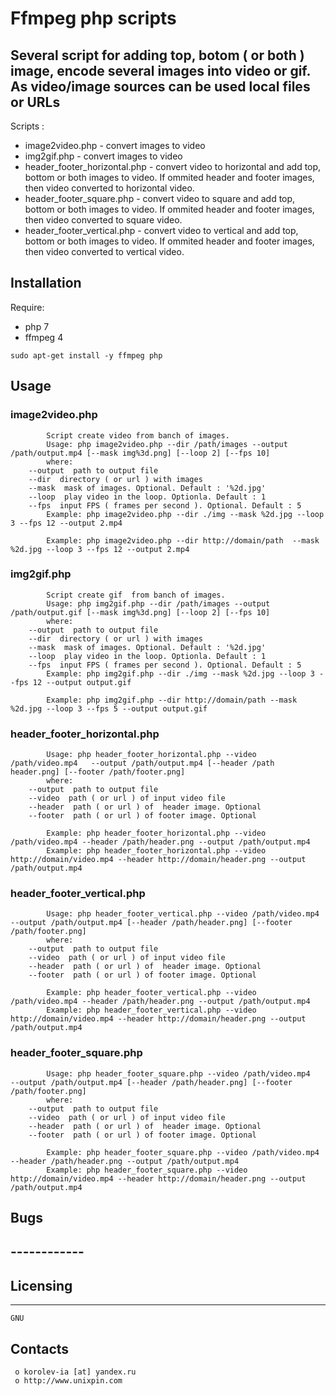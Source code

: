 # Ffmpeg php scripts 

## Several script for adding top, botom ( or both ) image, encode several images into video or gif. As video/image sources can be used local files or URLs

Scripts :
  + image2video.php - convert images to video
  + img2gif.php - convert images to video 
  + header_footer_horizontal.php - convert video to horizontal and add top, bottom or both images to video. If ommited header and footer images, then video converted to horizontal video.
  + header_footer_square.php - convert video to square and add top, bottom or both images to video. If ommited header and footer images, then video converted to square video.
  + header_footer_vertical.php - convert video to vertical and add top, bottom or both images to video. If ommited header and footer images, then video converted to vertical video.


## Installation
 Require:
  + php 7
  + ffmpeg 4

```
sudo apt-get install -y ffmpeg php
```  

## Usage

### image2video.php
```
        Script create video from banch of images.
        Usage: php image2video.php --dir /path/images --output /path/output.mp4 [--mask img%3d.png] [--loop 2] [--fps 10]
        where:
    --output  path to output file
    --dir  directory ( or url ) with images
    --mask  mask of images. Optional. Default : '%2d.jpg'
    --loop  play video in the loop. Optionla. Default : 1
    --fps  input FPS ( frames per second ). Optional. Default : 5
        Example: php image2video.php --dir ./img --mask %2d.jpg --loop 3 --fps 12 --output 2.mp4

        Example: php image2video.php --dir http://domain/path  --mask %2d.jpg --loop 3 --fps 12 --output 2.mp4
```

### img2gif.php
```
        Script create gif  from banch of images.
        Usage: php img2gif.php --dir /path/images --output /path/output.gif [--mask img%3d.png] [--loop 2] [--fps 10]
        where:
    --output  path to output file
    --dir  directory ( or url ) with images
    --mask  mask of images. Optional. Default : '%2d.jpg'
    --loop  play video in the loop. Optionla. Default : 1
    --fps  input FPS ( frames per second ). Optional. Default : 5
        Example: php img2gif.php --dir ./img --mask %2d.jpg --loop 3 --fps 12 --output output.gif

        Example: php img2gif.php --dir http://domain/path --mask %2d.jpg --loop 3 --fps 5 --output output.gif
```


### header_footer_horizontal.php
```
        Usage: php header_footer_horizontal.php --video /path/video.mp4   --output /path/output.mp4 [--header /path header.png] [--footer /path/footer.png]
        where:
    --output  path to output file
    --video  path ( or url ) of input video file
    --header  path ( or url ) of  header image. Optional
    --footer  path ( or url ) of footer image. Optional

        Example: php header_footer_horizontal.php --video /path/video.mp4 --header /path/header.png --output /path/output.mp4
        Example: php header_footer_horizontal.php --video http://domain/video.mp4 --header http://domain/header.png --output /path/output.mp4
```



### header_footer_vertical.php
```
        Usage: php header_footer_vertical.php --video /path/video.mp4   --output /path/output.mp4 [--header /path/header.png] [--footer /path/footer.png]
        where:
    --output  path to output file
    --video  path ( or url ) of input video file
    --header  path ( or url ) of  header image. Optional
    --footer  path ( or url ) of footer image. Optional

        Example: php header_footer_vertical.php --video /path/video.mp4 --header /path/header.png --output /path/output.mp4
        Example: php header_footer_vertical.php --video http://domain/video.mp4 --header http://domain/header.png --output /path/output.mp4
```



### header_footer_square.php
```
        Usage: php header_footer_square.php --video /path/video.mp4   --output /path/output.mp4 [--header /path/header.png] [--footer /path/footer.png]
        where:
    --output  path to output file
    --video  path ( or url ) of input video file
    --header  path ( or url ) of  header image. Optional
    --footer  path ( or url ) of footer image. Optional

        Example: php header_footer_square.php --video /path/video.mp4 --header /path/header.png --output /path/output.mp4
        Example: php header_footer_square.php --video http://domain/video.mp4 --header http://domain/header.png --output /path/output.mp4
```


##  Bugs
##  ------------

##  Licensing
  ---------
	GNU

  Contacts
  --------

     o korolev-ia [at] yandex.ru
     o http://www.unixpin.com



